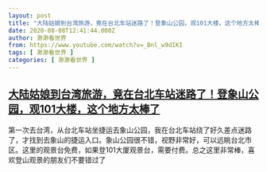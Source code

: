 ```yaml
---
layout: post
title: "大陆姑娘到台湾旅游，竟在台北车站迷路了！登象山公园，观101大楼，这个地方太棒了"
date: 2020-08-08T12:41:44.000Z
author: 渺渺看世界
from: https://www.youtube.com/watch?v=_Bnl_w9dIKI
tags: [ 渺渺看世界 ]
categories: [ 渺渺看世界 ]
---
```

<!--1596890504000-->
[大陆姑娘到台湾旅游，竟在台北车站迷路了！登象山公园，观101大楼，这个地方太棒了](https://www.youtube.com/watch?v=_Bnl_w9dIKI)
------

<div>
第一次去台湾，从台北车站坐捷运去象山公园，我在台北车站绕了好久差点迷路了，才找到去象山的捷运入口。象山公园很不错，视野非常好，可以远眺台北市区。这里的观景台免费，如果登101大厦观景台，需要付费。总之这里非常棒，喜欢登山观景的朋友们不要错过了
</div>
